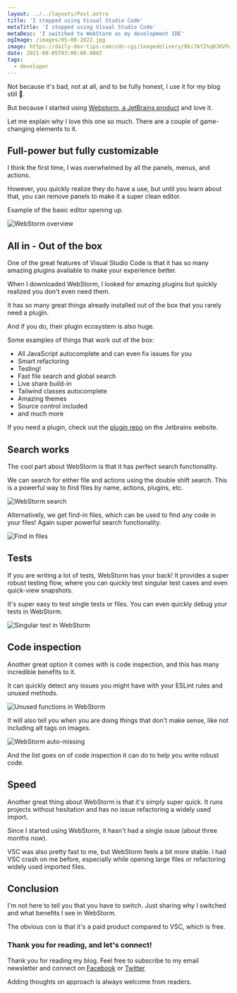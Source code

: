 ```yaml
---
layout: ../../layouts/Post.astro
title: 'I stopped using Visual Studio Code'
metaTitle: 'I stopped using Visual Studio Code'
metaDesc: 'I switched to WebStorm as my development IDE'
ogImage: /images/05-08-2022.jpg
image: https://daily-dev-tips.com/cdn-cgi/imagedelivery/Bki7Af2hq0JKVFw1XYYMQg/574cf8c6-6fb4-4ffe-5349-4f74be82c700
date: 2022-08-05T03:00:00.000Z
tags:
  - developer
---
```


Not because it's bad, not at all, and to be fully honest, I use it for my blog still 🤫.

But because I started using [Webstorm, a JetBrains product](https://www.jetbrains.com/webstorm/) and love it.

Let me explain why I love this one so much. There are a couple of game-changing elements to it.

## Full-power but fully customizable

I think the first time, I was overwhelmed by all the panels, menus, and actions.

However, you quickly realize they do have a use, but until you learn about that, you can remove panels to make it a super clean editor.

Example of the basic editor opening up.

![WebStorm overview](https://cdn.hashnode.com/res/hashnode/image/upload/v1658814903458/32JtduPOxG.png)

## All in - Out of the box

One of the great features of Visual Studio Code is that it has so many amazing plugins available to make your experience better.

When I downloaded WebStorm, I looked for amazing plugins but quickly realized you don't even need them.

It has so many great things already installed out of the box that you rarely need a plugin.

And if you do, their plugin ecosystem is also huge.

Some examples of things that work out of the box:

- All JavaScript autocomplete and can even fix issues for you
- Smart refactoring
- Testing!
- Fast file search and global search
- Live share build-in
- Tailwind classes autocomplete
- Amazing themes
- Source control included
- and much more

If you need a plugin, check out the [plugin repo](https://plugins.jetbrains.com/webstorm) on the Jetbrains website.

## Search works

The cool part about WebStorm is that it has perfect search functionality.

We can search for either file and actions using the double shift search.
This is a powerful way to find files by name, actions, plugins, etc.

![WebStorm search](https://cdn.hashnode.com/res/hashnode/image/upload/v1658815349514/S2ba2Q4D1.png)

Alternatively, we get find-in files, which can be used to find any code in your files!
Again super powerful search functionality.

![Find in files](https://cdn.hashnode.com/res/hashnode/image/upload/v1658815495732/h7I19iffI.png)

## Tests

If you are writing a lot of tests, WebStorm has your back!
It provides a super robust testing flow, where you can quickly test singular test cases and even quick-view snapshots.

It's super easy to test single tests or files.
You can even quickly debug your tests in WebStorm.

![Singular test in WebStorm](https://cdn.hashnode.com/res/hashnode/image/upload/v1658815675166/vXRU7rvR2.png)

## Code inspection

Another great option it comes with is code inspection, and this has many incredible benefits to it.

It can quickly detect any issues you might have with your ESLint rules and unused methods.

![Unused functions in WebStorm](https://cdn.hashnode.com/res/hashnode/image/upload/v1658815874183/R9f3OwcX7.png)

It will also tell you when you are doing things that don't make sense, like not including alt tags on images.

![WebStorm auto-missing](https://cdn.hashnode.com/res/hashnode/image/upload/v1658816056398/f4_UIbWup.png)

And the list goes on of code inspection it can do to help you write robust code.

## Speed

Another great thing about WebStorm is that it's simply super quick.
It runs projects without hesitation and has no issue refactoring a widely used import.

Since I started using WebStorm, it hasn't had a single issue (about three months now).

VSC was also pretty fast to me, but WebStorm feels a bit more stable. I had VSC crash on me before, especially while opening large files or refactoring widely used imported files.

## Conclusion

I'm not here to tell you that you have to switch.
Just sharing why I switched and what benefits I see in WebStorm.

The obvious con is that it's a paid product compared to VSC, which is free.

### Thank you for reading, and let's connect!

Thank you for reading my blog. Feel free to subscribe to my email newsletter and connect on [Facebook](https://www.facebook.com/DailyDevTipsBlog) or [Twitter](https://twitter.com/DailyDevTips1)

Adding thoughts on approach is always welcome from readers.
